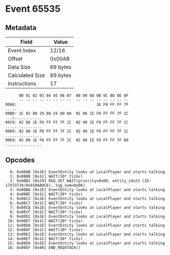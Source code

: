 # Event 65535

## Metadata

| Field           | Value    |
|-----------------|----------|
| Event Index     | 12/16    |
| Offset          | 0x00AB   |
| Data Size       | 69 bytes |
| Calculated Size | 69 bytes |
| Instructions    | 17       |

```
      00 01 02 03 04 05 06 07  08 09 0A 0B 0C 0D 0E 0F
      -- -- -- -- -- -- -- --  -- -- -- -- -- -- -- --
00A0:                                   1E F0 FF FF 7F             .....
00B0: 1C 02 80 29 08 C6 A0 0A  01 06 1E F0 FF FF 7F 1C  ...)............
00C0: 02 80 1E F0 FF FF 7F 1C  02 80 1E F0 FF FF 7F 1C  ................
00D0: 02 80 1E F0 FF FF 7F 1C  02 80 1E F0 FF FF 7F 1C  ................
00E0: 02 80 1E F0 FF FF 7F 1C  02 80 1E F0 FF FF 7F 00  ................
```

## Opcodes

```
  0: 0x00AB [0x1E] EventEntity looks at LocalPlayer and starts talking
  1: 0x00B0 [0x1C] WAIT(30* ticks)
  2: 0x00B3 [0x29] REQ_SET_WAIT(priority=0x08, entity_id=23 (ID: 17473734/0x010AA0C6), tag_num=0x06)
  3: 0x00BA [0x1E] EventEntity looks at LocalPlayer and starts talking
  4: 0x00BF [0x1C] WAIT(30* ticks)
  5: 0x00C2 [0x1E] EventEntity looks at LocalPlayer and starts talking
  6: 0x00C7 [0x1C] WAIT(30* ticks)
  7: 0x00CA [0x1E] EventEntity looks at LocalPlayer and starts talking
  8: 0x00CF [0x1C] WAIT(30* ticks)
  9: 0x00D2 [0x1E] EventEntity looks at LocalPlayer and starts talking
 10: 0x00D7 [0x1C] WAIT(30* ticks)
 11: 0x00DA [0x1E] EventEntity looks at LocalPlayer and starts talking
 12: 0x00DF [0x1C] WAIT(30* ticks)
 13: 0x00E2 [0x1E] EventEntity looks at LocalPlayer and starts talking
 14: 0x00E7 [0x1C] WAIT(30* ticks)
 15: 0x00EA [0x1E] EventEntity looks at LocalPlayer and starts talking
 16: 0x00EF [0x00] END_REQSTACK()
```
